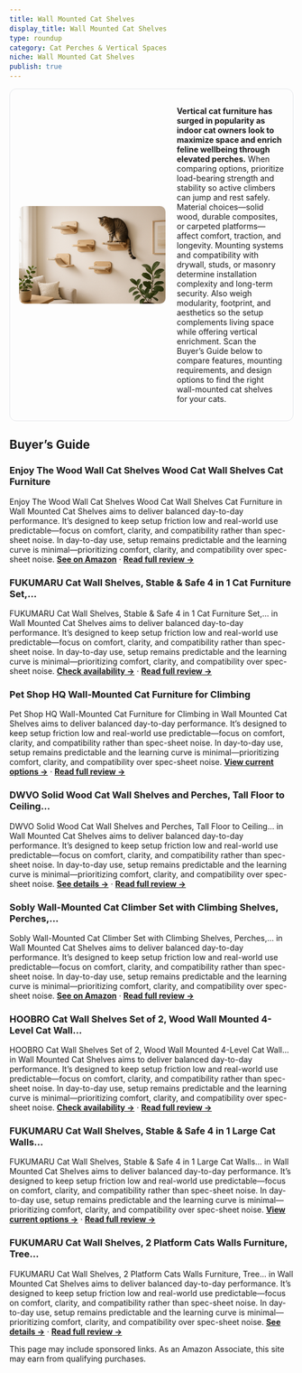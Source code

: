 ```yaml
---
title: Wall Mounted Cat Shelves
display_title: Wall Mounted Cat Shelves
type: roundup
category: Cat Perches & Vertical Spaces
niche: Wall Mounted Cat Shelves
publish: true
---
```


<section class="hero-split" style="width:100%;box-sizing:border-box;border:1px solid #e5e7eb;border-radius:12px;padding:16px;display:grid;grid-template-columns:minmax(260px,40%) 1fr;gap:20px;align-items:center;"><figure style="margin:0;"><img src="/hero/roundups/cat-perches-vertical-spaces/wall-mounted-cat-shelves.webp" alt="" style="width:100%;height:auto;display:block;border-radius:10px;"/></figure><div class="hero-copy" style="min-width:0;"><p><strong>Vertical cat furniture has surged in popularity as indoor cat owners look to maximize space and enrich feline wellbeing through elevated perches.</strong> When comparing options, prioritize load-bearing strength and stability so active climbers can jump and rest safely. Material choices&mdash;solid wood, durable composites, or carpeted platforms&mdash;affect comfort, traction, and longevity. Mounting systems and compatibility with drywall, studs, or masonry determine installation complexity and long-term security. Also weigh modularity, footprint, and aesthetics so the setup complements living space while offering vertical enrichment. Scan the Buyer’s Guide below to compare features, mounting requirements, and design options to find the right wall-mounted cat shelves for your cats.</p></div></section>


<h2>Buyer’s Guide</h2>
<h3>Enjoy The Wood Wall Cat Shelves Wood Cat Wall Shelves Cat Furniture</h3>
<p>Enjoy The Wood Wall Cat Shelves Wood Cat Wall Shelves Cat Furniture in Wall Mounted Cat Shelves aims to deliver balanced day-to-day performance. It’s designed to keep setup friction low and real-world use predictable&mdash;focus on comfort, clarity, and compatibility rather than spec-sheet noise. In day-to-day use, setup remains predictable and the learning curve is minimal&mdash;prioritizing comfort, clarity, and compatibility over spec-sheet noise. <a href="https://amzn.to/46YeQ1r" target="_blank" rel="nofollow sponsored noopener noopener" target="_blank"><strong>See on Amazon</strong></a> · <a href="/reviews/enjoy-the-wood-wall-cat-shelves-wood-cat-wall-shelves-cat-furniture-woo-4aa3ab27/"><strong>Read full review &rarr;</strong></a></p>
<h3>FUKUMARU Cat Wall Shelves, Stable & Safe 4 in 1 Cat Furniture Set,…</h3>
<p>FUKUMARU Cat Wall Shelves, Stable & Safe 4 in 1 Cat Furniture Set,… in Wall Mounted Cat Shelves aims to deliver balanced day-to-day performance. It’s designed to keep setup friction low and real-world use predictable&mdash;focus on comfort, clarity, and compatibility rather than spec-sheet noise. In day-to-day use, setup remains predictable and the learning curve is minimal&mdash;prioritizing comfort, clarity, and compatibility over spec-sheet noise. <a href="https://amzn.to/42XSzjp" target="_blank" rel="nofollow sponsored noopener noopener" target="_blank"><strong>Check availability &rarr;</strong></a> · <a href="/reviews/fukumaru-cat-wall-shelves-stable-safe-4-in-1-cat-furniture-set-wooden-c-2966e61e/"><strong>Read full review &rarr;</strong></a></p>
<h3>Pet Shop HQ Wall-Mounted Cat Furniture for Climbing</h3>
<p>Pet Shop HQ Wall-Mounted Cat Furniture for Climbing in Wall Mounted Cat Shelves aims to deliver balanced day-to-day performance. It’s designed to keep setup friction low and real-world use predictable&mdash;focus on comfort, clarity, and compatibility rather than spec-sheet noise. In day-to-day use, setup remains predictable and the learning curve is minimal&mdash;prioritizing comfort, clarity, and compatibility over spec-sheet noise. <a href="https://amzn.to/48VTcgT" target="_blank" rel="nofollow sponsored noopener noopener" target="_blank"><strong>View current options &rarr;</strong></a> · <a href="/reviews/pet-shop-hq-wall-mounted-cat-furniture-for-climbing-indoor-wooden-float-0ef3a02a/"><strong>Read full review &rarr;</strong></a></p>
<h3>DWVO Solid Wood Cat Wall Shelves and Perches, Tall Floor to Ceiling…</h3>
<p>DWVO Solid Wood Cat Wall Shelves and Perches, Tall Floor to Ceiling… in Wall Mounted Cat Shelves aims to deliver balanced day-to-day performance. It’s designed to keep setup friction low and real-world use predictable&mdash;focus on comfort, clarity, and compatibility rather than spec-sheet noise. In day-to-day use, setup remains predictable and the learning curve is minimal&mdash;prioritizing comfort, clarity, and compatibility over spec-sheet noise. <a href="https://amzn.to/4q43Hou" target="_blank" rel="nofollow sponsored noopener noopener" target="_blank"><strong>See details &rarr;</strong></a> · <a href="/reviews/dwvo-solid-wood-cat-wall-shelves-and-perches-tall-floor-to-ceiling-cat-1a28388a/"><strong>Read full review &rarr;</strong></a></p>
<h3>Sobly Wall-Mounted Cat Climber Set with Climbing Shelves, Perches,…</h3>
<p>Sobly Wall-Mounted Cat Climber Set with Climbing Shelves, Perches,… in Wall Mounted Cat Shelves aims to deliver balanced day-to-day performance. It’s designed to keep setup friction low and real-world use predictable&mdash;focus on comfort, clarity, and compatibility rather than spec-sheet noise. In day-to-day use, setup remains predictable and the learning curve is minimal&mdash;prioritizing comfort, clarity, and compatibility over spec-sheet noise. <a href="https://amzn.to/4mWHC8R" target="_blank" rel="nofollow sponsored noopener noopener" target="_blank"><strong>See on Amazon</strong></a> · <a href="/reviews/sobly-wall-mounted-cat-climber-set-with-climbing-shelves-perches-bridge-01c7183d/"><strong>Read full review &rarr;</strong></a></p>
<h3>HOOBRO Cat Wall Shelves Set of 2, Wood Wall Mounted 4-Level Cat Wall…</h3>
<p>HOOBRO Cat Wall Shelves Set of 2, Wood Wall Mounted 4-Level Cat Wall… in Wall Mounted Cat Shelves aims to deliver balanced day-to-day performance. It’s designed to keep setup friction low and real-world use predictable&mdash;focus on comfort, clarity, and compatibility rather than spec-sheet noise. In day-to-day use, setup remains predictable and the learning curve is minimal&mdash;prioritizing comfort, clarity, and compatibility over spec-sheet noise. <a href="https://amzn.to/4nFgITY" target="_blank" rel="nofollow sponsored noopener noopener" target="_blank"><strong>Check availability &rarr;</strong></a> · <a href="/reviews/hoobro-cat-wall-shelves-set-of-2-wood-wall-mounted-4-level-cat-wall-ste-13ebcaf8/"><strong>Read full review &rarr;</strong></a></p>
<h3>FUKUMARU Cat Wall Shelves, Stable & Safe 4 in 1 Large Cat Walls…</h3>
<p>FUKUMARU Cat Wall Shelves, Stable & Safe 4 in 1 Large Cat Walls… in Wall Mounted Cat Shelves aims to deliver balanced day-to-day performance. It’s designed to keep setup friction low and real-world use predictable&mdash;focus on comfort, clarity, and compatibility rather than spec-sheet noise. In day-to-day use, setup remains predictable and the learning curve is minimal&mdash;prioritizing comfort, clarity, and compatibility over spec-sheet noise. <a href="https://amzn.to/48ZKFcS" target="_blank" rel="nofollow sponsored noopener noopener" target="_blank"><strong>View current options &rarr;</strong></a> · <a href="/reviews/fukumaru-cat-wall-shelves-stable-safe-4-in-1-large-cat-walls-furniture-460a5b3b/"><strong>Read full review &rarr;</strong></a></p>
<h3>FUKUMARU Cat Wall Shelves, 2 Platform Cats Walls Furniture, Tree…</h3>
<p>FUKUMARU Cat Wall Shelves, 2 Platform Cats Walls Furniture, Tree… in Wall Mounted Cat Shelves aims to deliver balanced day-to-day performance. It’s designed to keep setup friction low and real-world use predictable&mdash;focus on comfort, clarity, and compatibility rather than spec-sheet noise. In day-to-day use, setup remains predictable and the learning curve is minimal&mdash;prioritizing comfort, clarity, and compatibility over spec-sheet noise. <a href="https://amzn.to/48VT6Wz" target="_blank" rel="nofollow sponsored noopener noopener" target="_blank"><strong>See details &rarr;</strong></a> · <a href="/reviews/fukumaru-cat-wall-shelves-2-platform-cats-walls-furniture-tree-shape-ki-9a28ab9e/"><strong>Read full review &rarr;</strong></a></p>
<aside class="disclosure">This page may include sponsored links. As an Amazon Associate, this site may earn from qualifying purchases.</aside>
